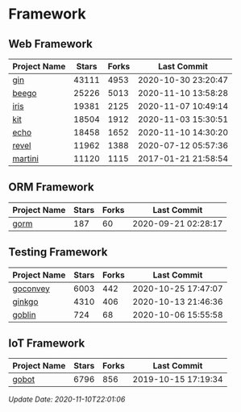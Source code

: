 # Framework

## Web Framework
| Project Name | Stars | Forks | Last Commit |
| ------------ | ----- | ----- | ----------- |
| [gin](https://github.com/gin-gonic/gin) | 43111 | 4953 | 2020-10-30 23:20:47 |
| [beego](https://github.com/astaxie/beego) | 25226 | 5013 | 2020-11-10 13:58:28 |
| [iris](https://github.com/kataras/iris) | 19381 | 2125 | 2020-11-07 10:49:14 |
| [kit](https://github.com/go-kit/kit) | 18504 | 1912 | 2020-11-03 15:30:51 |
| [echo](https://github.com/labstack/echo) | 18458 | 1652 | 2020-11-10 14:30:20 |
| [revel](https://github.com/revel/revel) | 11962 | 1388 | 2020-07-12 05:57:36 |
| [martini](https://github.com/go-martini/martini) | 11120 | 1115 | 2017-01-21 21:58:54 |

## ORM Framework
| Project Name | Stars | Forks | Last Commit |
| ------------ | ----- | ----- | ----------- |
| [gorm](https://github.com/jinzhu/gorm) | 187 | 60 | 2020-09-21 02:28:17 |

## Testing Framework
| Project Name | Stars | Forks | Last Commit |
| ------------ | ----- | ----- | ----------- |
| [goconvey](https://github.com/smartystreets/goconvey) | 6003 | 442 | 2020-10-25 17:47:07 |
| [ginkgo](https://github.com/onsi/ginkgo) | 4310 | 406 | 2020-10-13 21:46:36 |
| [goblin](https://github.com/franela/goblin) | 724 | 68 | 2020-10-06 15:55:58 |

## IoT Framework
| Project Name | Stars | Forks | Last Commit |
| ------------ | ----- | ----- | ----------- |
| [gobot](https://github.com/hybridgroup/gobot) | 6796 | 856 | 2019-10-15 17:19:34 |

*Update Date: 2020-11-10T22:01:06*